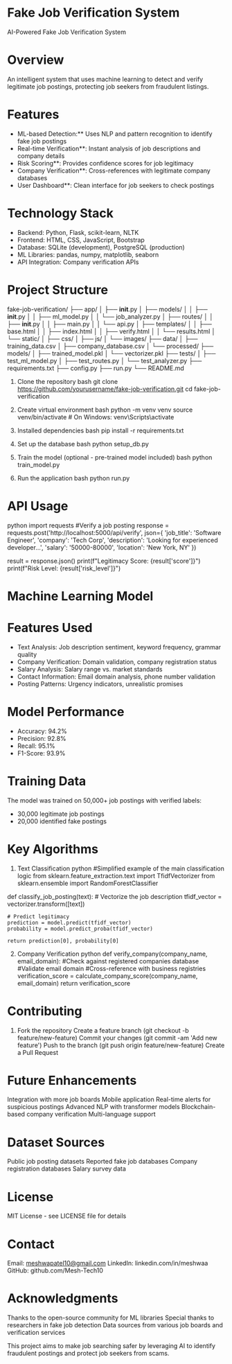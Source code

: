 # Fake Job Verification System
AI-Powered Fake Job Verification System
# Overview
An intelligent system that uses machine learning to detect and verify legitimate job postings, protecting job seekers from fraudulent listings.

# Features
- ML-based Detection:** Uses NLP and pattern recognition to identify fake job postings
- Real-time Verification**: Instant analysis of job descriptions and company details
- Risk Scoring**: Provides confidence scores for job legitimacy
- Company Verification**: Cross-references with legitimate company databases
- User Dashboard**: Clean interface for job seekers to check postings

# Technology Stack
- Backend: Python, Flask, scikit-learn, NLTK
- Frontend: HTML, CSS, JavaScript, Bootstrap
- Database: SQLite (development), PostgreSQL (production)
- ML Libraries: pandas, numpy, matplotlib, seaborn
- API Integration: Company verification APIs

# Project Structure
fake-job-verification/
├── app/
│   ├── __init__.py
│   ├── models/
│   │   ├── __init__.py
│   │   ├── ml_model.py
│   │   └── job_analyzer.py
│   ├── routes/
│   │   ├── __init__.py
│   │   ├── main.py
│   │   └── api.py
│   ├── templates/
│   │   ├── base.html
│   │   ├── index.html
│   │   ├── verify.html
│   │   └── results.html
│   └── static/
│       ├── css/
│       ├── js/
│       └── images/
├── data/
│   ├── training_data.csv
│   ├── company_database.csv
│   └── processed/
├── models/
│   ├── trained_model.pkl
│   └── vectorizer.pkl
├── tests/
│   ├── test_ml_model.py
│   ├── test_routes.py
│   └── test_analyzer.py
├── requirements.txt
├── config.py
├── run.py
└── README.md

1. Clone the repository
bash
git clone https://github.com/yourusername/fake-job-verification.git
cd fake-job-verification

2. Create virtual environment
bash
python -m venv venv
source venv/bin/activate  # On Windows: venv\Scripts\activate

3. Installed dependencies
bash
pip install -r requirements.txt

4. Set up the database
bash
python setup_db.py

5. Train the model (optional - pre-trained model included)
bash
python train_model.py

6. Run the application
bash
python run.py

# API Usage
python
import requests
#Verify a job posting
response = requests.post('http://localhost:5000/api/verify', json={
    'job_title': 'Software Engineer',
    'company': 'Tech Corp',
    'description': 'Looking for experienced developer...',
    'salary': '50000-80000',
    'location': 'New York, NY'
})

result = response.json()
print(f"Legitimacy Score: {result['score']}")
print(f"Risk Level: {result['risk_level']}")

# Machine Learning Model
# Features Used
- Text Analysis: Job description sentiment, keyword frequency, grammar quality
- Company Verification: Domain validation, company registration status
- Salary Analysis: Salary range vs. market standards
- Contact Information: Email domain analysis, phone number validation
- Posting Patterns: Urgency indicators, unrealistic promises

# Model Performance
- Accuracy: 94.2%
- Precision: 92.8%
- Recall: 95.1%
- F1-Score: 93.9%

# Training Data
The model was trained on 50,000+ job postings with verified labels:
- 30,000 legitimate job postings
- 20,000 identified fake postings

# Key Algorithms
1. Text Classification
python
#Simplified example of the main classification logic
from sklearn.feature_extraction.text import TfidfVectorizer
from sklearn.ensemble import RandomForestClassifier

def classify_job_posting(text):
    # Vectorize the job description
    tfidf_vector = vectorizer.transform([text])
    
    # Predict legitimacy
    prediction = model.predict(tfidf_vector)
    probability = model.predict_proba(tfidf_vector)
    
    return prediction[0], probability[0]

2. Company Verification
python
def verify_company(company_name, email_domain):
    #Check against registered companies database
    #Validate email domain
    #Cross-reference with business registries
    verification_score = calculate_company_score(company_name, email_domain)
    return verification_score

# Contributing
1. Fork the repository
Create a feature branch (git checkout -b feature/new-feature)
Commit your changes (git commit -am 'Add new feature')
Push to the branch (git push origin feature/new-feature)
Create a Pull Request

# Future Enhancements
 Integration with more job boards
 Mobile application
 Real-time alerts for suspicious postings
 Advanced NLP with transformer models
 Blockchain-based company verification
 Multi-language support

# Dataset Sources
Public job posting datasets
Reported fake job databases
Company registration databases
Salary survey data

# License
MIT License - see LICENSE file for details

# Contact
Email: meshwapatel10@gmail.com
LinkedIn: linkedin.com/in/meshwaa
GitHub: github.com/Mesh-Tech10

# Acknowledgments
Thanks to the open-source community for ML libraries
Special thanks to researchers in fake job detection
Data sources from various job boards and verification services


This project aims to make job searching safer by leveraging AI to identify fraudulent postings and protect job seekers from scams.
